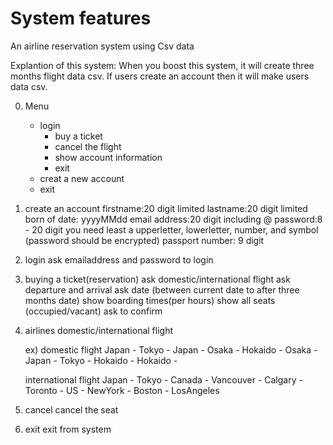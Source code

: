 # System features
An airline reservation system using Csv data

Explantion of this system:
When you boost this system, it will create three months flight data csv.
If users create an account then it will make users data csv.

0. Menu
    - login
      - buy a ticket
      - cancel the flight
      - show account information
      - exit
    - creat a new account
    - exit

1. create an account
    firstname:20 digit limited
    lastname:20 digit limited
    born of date: yyyyMMdd
    email address:20 digit including @ 
    password:8 - 20 digit you need least a upperletter, lowerletter, number, and     symbol (password should be encrypted)
    passport number: 9 digit

2. login
    ask emailaddress and password to login

3. buying a ticket(reservation)
    ask domestic/international flight
    ask departure and arrival
    ask date (between current date to after three months date)
    show boarding times(per hours)
    show all seats (occupied/vacant)
    ask to confirm

4. airlines
    domestic/international flight

    ex)
    domestic flight
    Japan - Tokyo - Japan - Osaka
                          - Hokaido
          - Osaka - Japan - Tokyo
                          - Hokaido
          - Hokaido -
       
    international flight
    Japan - Tokyo - Canada - Vancouver
                           - Calgary
                           - Toronto
                  - US     - NewYork
                           - Boston
                           - LosAngeles
    
5. cancel
    cancel the seat

6. exit
    exit from system